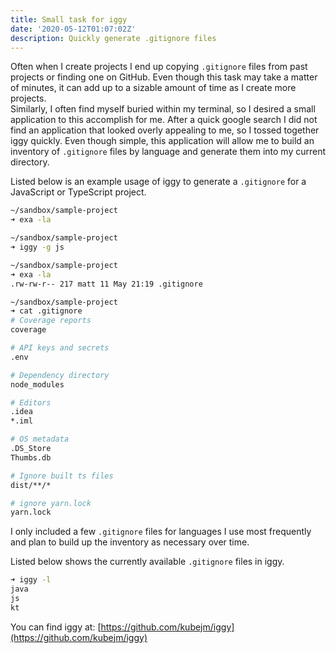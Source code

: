 ```yaml
---
title: Small task for iggy
date: '2020-05-12T01:07:02Z'
description: Quickly generate .gitignore files
---
```


Often when I create projects I end up copying `.gitignore` files from past
projects or finding one on GitHub. Even though this task may take a matter of
minutes, it can add up to a sizable amount of time as I create more projects.  
Similarly, I often find myself buried within my terminal, so I desired a small
application to this accomplish for me. After a quick google search I did not
find an application that looked overly appealing to me, so I tossed together
iggy quickly. Even though simple, this application will allow me to build an
inventory of `.gitignore` files by language and generate them into my current
directory.

Listed below is an example usage of iggy to generate a `.gitignore` for a
JavaScript or TypeScript project.

```bash
~/sandbox/sample-project
➜ exa -la

~/sandbox/sample-project
➜ iggy -g js

~/sandbox/sample-project
➜ exa -la
.rw-rw-r-- 217 matt 11 May 21:19 .gitignore

~/sandbox/sample-project
➜ cat .gitignore
# Coverage reports
coverage

# API keys and secrets
.env

# Dependency directory
node_modules

# Editors
.idea
*.iml

# OS metadata
.DS_Store
Thumbs.db

# Ignore built ts files
dist/**/*

# ignore yarn.lock
yarn.lock
```

I only included a few `.gitignore` files for languages I use most frequently
and plan to build up the inventory as necessary over time.

Listed below shows the currently available `.gitignore` files in iggy.

```bash
➜ iggy -l
java
js
kt
```

You can find iggy at: [https://github.com/kubejm/iggy](https://github.com/kubejm/iggy)
